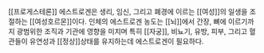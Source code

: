 [[프로게스테론]]
에스트로겐은 생리, 임신, 그리고 폐경에 이르는 [[여성]]의 일생을 조절하는 [[여성호르몬]]이다. 인체의 에스트로겐 농도는 [[뇌]]에서 간장, 뼈에 이르기까지 광범위한 조직과 기관에 영향을 미치며 특히 [[자궁]], 비뇨기, 유방, 피부, 그리고 혈관들이 유연성과 [[정상]]상태를 유지하는데 에스트로겐이 필요하다.  
